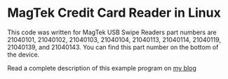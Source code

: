 MagTek Credit Card Reader in Linux
==================================

This code was written for MagTek USB Swipe Readers part numbers are 21040101, 
21040102, 21040103, 21040104, 21040113, 21040114, 21040119, 21040139, and 
21040143. You can find this part number on the bottom of the device.

Read a complete description of this example program on 
[my blog](http://www.micahcarrick.com/credit-card-reader-pyusb.html)
